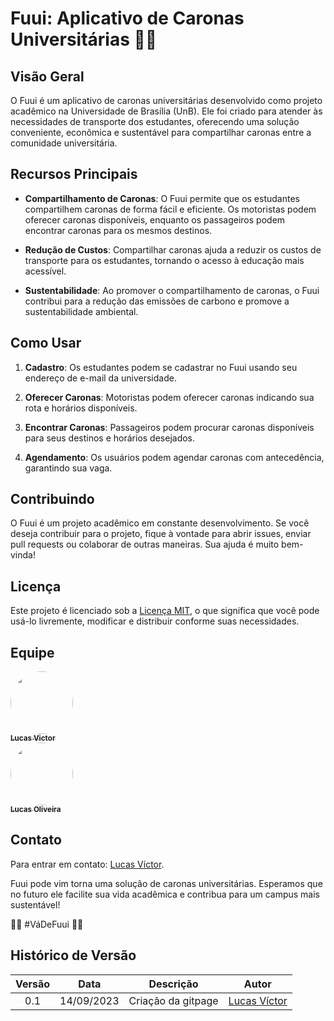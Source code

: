 # Fuui: Aplicativo de Caronas Universitárias 🚙🚙

## Visão Geral

O Fuui é um aplicativo de caronas universitárias desenvolvido como projeto acadêmico na Universidade de Brasília (UnB). Ele foi criado para atender às necessidades de transporte dos estudantes, oferecendo uma solução conveniente, econômica e sustentável para compartilhar caronas entre a comunidade universitária.

## Recursos Principais

- **Compartilhamento de Caronas**: O Fuui permite que os estudantes compartilhem caronas de forma fácil e eficiente. Os motoristas podem oferecer caronas disponíveis, enquanto os passageiros podem encontrar caronas para os mesmos destinos.

- **Redução de Custos**: Compartilhar caronas ajuda a reduzir os custos de transporte para os estudantes, tornando o acesso à educação mais acessível.

- **Sustentabilidade**: Ao promover o compartilhamento de caronas, o Fuui contribui para a redução das emissões de carbono e promove a sustentabilidade ambiental.

## Como Usar

1. **Cadastro**: Os estudantes podem se cadastrar no Fuui usando seu endereço de e-mail da universidade.

2. **Oferecer Caronas**: Motoristas podem oferecer caronas indicando sua rota e horários disponíveis.

3. **Encontrar Caronas**: Passageiros podem procurar caronas disponíveis para seus destinos e horários desejados.

4. **Agendamento**: Os usuários podem agendar caronas com antecedência, garantindo sua vaga.

## Contribuindo

O Fuui é um projeto acadêmico em constante desenvolvimento. Se você deseja contribuir para o projeto, fique à vontade para abrir issues, enviar pull requests ou colaborar de outras maneiras. Sua ajuda é muito bem-vinda!

## Licença

Este projeto é licenciado sob a [Licença MIT](LICENSE), o que significa que você pode usá-lo livremente, modificar e distribuir conforme suas necessidades.
## Equipe
  <td align="center"><a href="https://github.com/Lucas13032003"><img style="border-radius: 50%;" src="https://avatars.githubusercontent.com/u/120221548?v=4" width="100px;" alt=""/><br /><sub><b>Lucas Victor</b></sub></a><br />
   <td align="center"><a href="https://github.com/LucasOliveiraDiasMarquesFerreira"><img style="border-radius: 50%;" src="https://avatars.githubusercontent.com/u/100947807?v=4" width="100px;" alt=""/><br /><sub><b>Lucas Oliveira</b></sub></a><br />

## Contato

Para entrar em contato: [Lucas Víctor](https://github.com/Lucas13032003).

Fuui pode vim torna uma solução de caronas universitárias. Esperamos que no futuro ele facilite sua vida acadêmica e contribua para um campus mais sustentável!


🌱🚗 #VáDeFuui 🚗🌱

## Histórico de Versão

|Versão|Data|Descrição|Autor
|:----:|----|---------|-----
|0.1|14/09/2023|Criação da gitpage|[Lucas Víctor](https://github.com/Lucas13032003)


